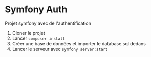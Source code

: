 # Symfony Auth
Projet symfony avec de l'authentification

1. Cloner le projet
2. Lancer `composer install`
3. Créer une base de données et importer le database.sql dedans
4. Lancer le serveur avec `symfony server:start`